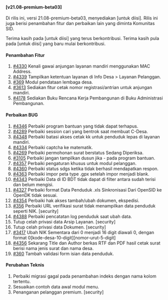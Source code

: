 #### [v21.08-premium-beta03]

Di rilis ini, versi 21.08-premium-beta03, menyediakan [untuk diisi]. Rilis ini juga berisi penambahan fitur dan perbaikan lain yang diminta Komunitas SID.

Terima kasih pada [untuk diisi] yang terus berkontribusi. Terima kasih pula pada [untuk diisi] yang baru mulai berkontribusi.
#### Penambahan Fitur
1. [#4330](https://github.com/OpenSID/OpenSID/issues/4330) Kenali gawai anjungan layanan mandiri menggunakan MAC Address.
2. [#4339](https://github.com/OpenSID/OpenSID/issues/4339) Tampilkan ketentuan layanan di Info Desa > Layanan Pelanggan.
3. [#369](https://github.com/OpenSID/premium/issues/369) Modul pendataan lembaga desa.
4. [#3613](https://github.com/OpenSID/OpenSID/issues/3613) Sediakan fitur cetak nomor registrasi/antrian untuk anjungan mandiri.
5. [#4178](https://github.com/OpenSID/OpenSID/issues/4178) Sediakan Buku Rencana Kerja Pembangunan di Buku Administrasi Pembangunan.

#### Perbaikan BUG
1. [#4346](https://github.com/OpenSID/OpenSID/issues/4346) Perbaiki program bantuan yang tidak dapat terhapus.
2. [#4289](https://github.com/OpenSID/OpenSID/issues/4289) Perbaiki session cari yang bentrok saat membuat C-Desa.
3. [#4348](https://github.com/OpenSID/OpenSID/issues/4348) Perbaiki batasi akses cetak kk untuk penduduk lepas di layanan mandiri.
4. [#4334](https://github.com/OpenSID/OpenSID/issues/4334) Perbaiki captcha ke matematik.
5. [#4269](https://github.com/OpenSID/OpenSID/issues/4269) Perbaiki permohonan surat berstatus Sedang Diperiksa.
6. [#3105](https://github.com/OpenSID/OpenSID/issues/3105) Perbaiki jangan tampilkan dusun jika - pada program bantuan.
7. [#4357](https://github.com/OpenSID/OpenSID/issues/4357) Perbaiki pengaturan khusus untuk modul pelanggan.
8. [#4360](https://github.com/OpenSID/OpenSID/issues/4360) Perbaiki status sdgs ketika tidak berhasil mendapatkan respon.
9. [#4363](https://github.com/OpenSID/OpenSID/issues/4363) Perbaiki impor peta type .gpx setelah impor menjadi blank.
10. [#4343](https://github.com/OpenSID/OpenSID/issues/4343) Perbaiki Data di ID BDT tidak dapat di filter antara sudah terisi dan belum mengisi.
11. [#4327](https://github.com/OpenSID/OpenSID/issues/4327) Perbaiki format Data Penduduk .xls Sinkronisasi Dari OpenSID ke OpenDK tidak sesuai.
12. [#4354](https://github.com/OpenSID/OpenSID/issues/4354) Perbaiki hak akses tambah/ubah dokumen, ekspedisi.
13. [#356](https://github.com/OpenSID/premium/issues/356) Perbaiki URL verifikasi surat tidak menampilkan data penduduk seperti NIK. [security]
14. [#4388](https://github.com/OpenSID/OpenSID/issues/4388) Perbaiki pencatatan log penduduk saat ubah data.
15. Tutup celah privasi data Arsip Layanan. [security]
15. Tutup celah privasi data Dokumen. [security]
16. [#3417](https://github.com/OpenSID/OpenSID/issues/3417) Ubah NIK Sementara dari 0 menjadi 16 digit diawali 0, dengan format 0[kode-desa-10-digit][nomor-urut-5-digit]
17. [#4356](https://github.com/OpenSID/OpenSID/issues/4356) Sekarang Title dan Author berkas RTF dan PDF hasil cetak surat berisi nama jenis surat dan nama desa.
18. [#360](https://github.com/OpenSID/premium/issues/360) Tambah validasi form isian data penduduk.

#### Perubahan Teknis
1. Perbaiki migrasi gagal pada penambahan indeks dengan nama kolom tertentu.
2. Sesuaikan contoh data awal modul menu.
3. Penanganan pelanggan premium. [security]
